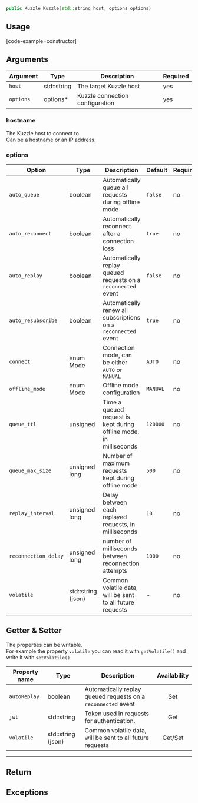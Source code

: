 ```cpp
public Kuzzle Kuzzle(std::string host, options options)
```

## Usage

[code-example=constructor]

## Arguments

| Argument | Type | Description | Required |
|--------|------|-------------|------------ |
| `host` | std::string | The target Kuzzle host  | yes |
| `options` | options* | Kuzzle connection configuration | yes |

### hostname

The Kuzzle host to connect to.  
Can be a hostname or an IP address.

### options

| Option | Type | Description | Default | Required |
|---------------|---------|----------------------------------------|---------|---------|
| `auto_queue` | boolean | Automatically queue all requests during offline mode | `false` | no |
| `auto_reconnect` | boolean | Automatically reconnect after a connection loss | `true` | no |
| `auto_replay` | boolean | Automatically replay queued requests on a `reconnected` event | `false` | no |
| `auto_resubscribe` | boolean | Automatically renew all subscriptions on a `reconnected` event | `true` | no |
| `connect` | enum Mode | Connection mode, can be either `AUTO` or `MANUAL` | `AUTO` | no |
| `offline_mode` | enum Mode | Offline mode configuration | `MANUAL` | no |
| `queue_ttl` | unsigned | Time a queued request is kept during offline mode, in milliseconds | `120000` | no |
| `queue_max_size` | unsigned long | Number of maximum requests kept during offline mode | `500` | no |
| `replay_interval` | unsigned long | Delay between each replayed requests, in milliseconds | `10` | no |
| `reconnection_delay` | unsigned long | number of milliseconds between reconnection attempts | `1000` | no |
| `volatile` | std::string (json) | Common volatile data, will be sent to all future requests | - | no |

## Getter & Setter

The properties can be writable.  
For example the property `volatile` you can read it with `getVolatile()` and write it with `setVolatile()`

| Property name | Type | Description | Availability |
|---------------|------|-------------|:---------:|
| `autoReplay` | boolean | Automatically replay queued requests on a `reconnected` event | Set |
| `jwt` | std::string | Token used in requests for authentication. | Get |
| `volatile` | std::string (json) | Common volatile data, will be sent to all future requests | Get/Set |

---

## Return

## Exceptions
